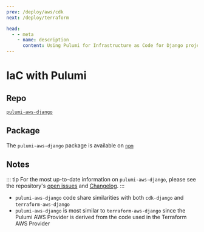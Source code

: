 ```yaml
---
prev: /deploy/aws/cdk
next: /deploy/terraform

head:
  - - meta
    - name: description
      content: Using Pulumi for Infrastructure as Code for Django projects
---
```


# IaC with Pulumi

## Repo

[`pulumi-aws-django`](https://github.com/briancaffey/pulumi-aws-django)

## Package

The `pulumi-aws-django` package is available on [`npm`](https://www.npmjs.com/package/pulumi-aws-django)

## Notes

::: tip
For the most up-to-date information on `pulumi-aws-django`, please see the repository's [open issues](https://github.com/briancaffey/pulumi-aws-django/issues) and [Changelog](https://github.com/briancaffey/pulumi-aws-django/blob/main/CHANGELOG.md).
:::

- `pulumi-aws-django` code share similarities with both `cdk-django` and `terraform-aws-django`
- `pulumi-aws-django` is most similar to `terraform-aws-django` since the Pulumi AWS Provider is derived from the code used in the Terraform AWS Provider
